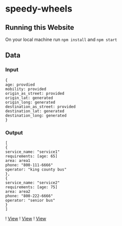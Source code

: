 
# speedy-wheels
## Running this Website
On your local machine run `npm install` and `npm start`
## Data
### Input
```
{
age: provdied
mobility: provided
origin_as_street: provided
origin_lat: generated
origin_long: generated
destination_as_street: provided
destination_lat: generated
destination_long: generated
}
```
### Output
```
[
{
service_name: "service1"
requirements: [age: 65]
area: area1
phone: "800-111-6666"
operator: "king county bus"
},
{
service_name: "service2"
requirements: [age: 75]
area: area2
phone: "800-222-6666"
operator: "senior bus"
}
]
```
! [View](/images/1.png)
! [View](/images/2.png)
! [View](/images/3.png)
